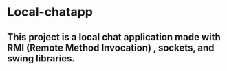 # Local-chatapp
## This project is a local chat application made with RMI (Remote Method Invocation) , sockets, and swing libraries.
